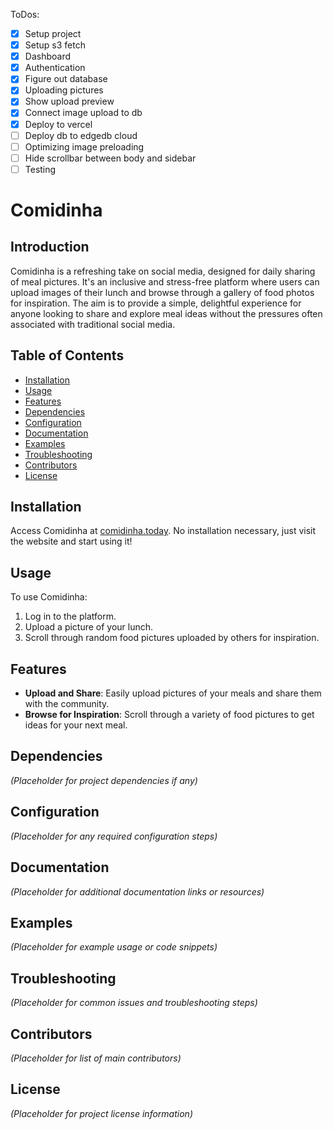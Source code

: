 ToDos:

- [x] Setup project
- [x] Setup s3 fetch
- [x] Dashboard
- [x] Authentication
- [x] Figure out database
- [x] Uploading pictures
- [x] Show upload preview
- [x] Connect image upload to db
- [x] Deploy to vercel
- [ ] Deploy db to edgedb cloud
- [ ] Optimizing image preloading
- [ ] Hide scrollbar between body and sidebar
- [ ] Testing

# Comidinha

## Introduction

Comidinha is a refreshing take on social media, designed for daily sharing of meal pictures. It's an inclusive and stress-free platform where users can upload images of their lunch and browse through a gallery of food photos for inspiration. The aim is to provide a simple, delightful experience for anyone looking to share and explore meal ideas without the pressures often associated with traditional social media.

## Table of Contents

- [Installation](#installation)
- [Usage](#usage)
- [Features](#features)
- [Dependencies](#dependencies)
- [Configuration](#configuration)
- [Documentation](#documentation)
- [Examples](#examples)
- [Troubleshooting](#troubleshooting)
- [Contributors](#contributors)
- [License](#license)

## Installation

Access Comidinha at [comidinha.today](https://comidinha.today). No installation necessary, just visit the website and start using it!

## Usage

To use Comidinha:

1. Log in to the platform.
2. Upload a picture of your lunch.
3. Scroll through random food pictures uploaded by others for inspiration.

## Features

- **Upload and Share**: Easily upload pictures of your meals and share them with the community.
- **Browse for Inspiration**: Scroll through a variety of food pictures to get ideas for your next meal.

## Dependencies

_(Placeholder for project dependencies if any)_

## Configuration

_(Placeholder for any required configuration steps)_

## Documentation

_(Placeholder for additional documentation links or resources)_

## Examples

_(Placeholder for example usage or code snippets)_

## Troubleshooting

_(Placeholder for common issues and troubleshooting steps)_

## Contributors

_(Placeholder for list of main contributors)_

## License

_(Placeholder for project license information)_
